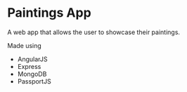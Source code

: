 # Paintings App

A web app that allows the user to showcase their paintings.

Made using

- AngularJS
- Express
- MongoDB
- PassportJS
